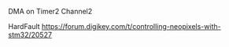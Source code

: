 DMA on Timer2 Channel2

HardFault
https://forum.digikey.com/t/controlling-neopixels-with-stm32/20527